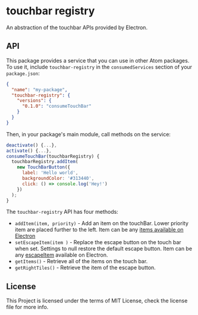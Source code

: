 # touchbar registry

An abstraction of the touchbar APIs provided by Electron.

## API

This package provides a service that you can use in other Atom packages. To use it, include `touchbar-registry` in the `consumedServices` section of your `package.json`:

```json
{
  "name": "my-package",
  "touchbar-registry": {
    "versions": {
      "0.1.0": "consumeTouchBar"
    }
  }
}
```

Then, in your package's main module, call methods on the service:

```javascript
deactivate() {...},
activate() {...},
consumeTouchBar(touchbarRegistry) {
  touchbarRegistry.addItem(
    new TouchBarButton({
      label: 'Hello world',
      backgroundColor: '#313440',
      click: () => console.log('Hey!')
    })
  );
}
```

The `touchbar-registry` API has four methods:

  * `addItem(item, priority)` - Add an item on the touchBar. Lower priority item are placed further to the left. Item can be any [items available on Electron](https://github.com/electron/electron/blob/master/docs/api/touch-bar.md)
  * `setEscapeItem(item )` - Replace the escape button on the touch bar when set. Settings to null restore the default escape button. Item can be any [escapeItem](https://github.com/electron/electron/blob/master/docs/api/touch-bar.md) available on Electron.
  * `getItems()` - Retrieve all of the items on the touch bar.
  * `getRightTiles()` - Retrieve the item of the escape button.

## License

This Project is licensed under the terms of MIT License, check the license file for more info.
